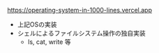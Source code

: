 https://operating-system-in-1000-lines.vercel.app

- 上記OSの実装
- シェルによるファイルシステム操作の独自実装
  - ls, cat, write 等
